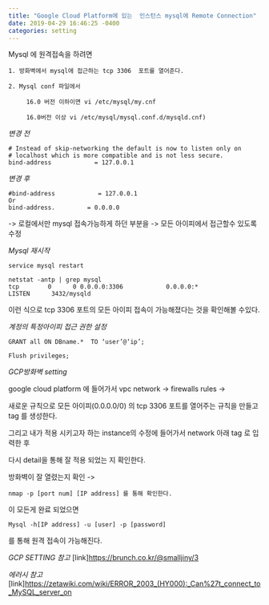 ```yaml
---
title: "Google Cloud Platform에 있는  인스턴스 mysql에 Remote Connection"
date: 2019-04-29 16:46:25 -0400
categories: setting
---
```



Mysql 에 원격접속을 하려면 
	
	1. 방화벽에서 mysql에 접근하는 tcp 3306  포트를 열어준다.

	2. Mysql conf 파일에서 
    
         16.0 버전 이하이면 vi /etc/mysql/my.cnf
		
         16.0버전 이상 vi /etc/mysql/mysql.conf.d/mysqld.cnf)


*변경 전*
```
# Instead of skip-networking the default is now to listen only on
# localhost which is more compatible and is not less secure.
bind-address            = 127.0.0.1
```

*변경 후*
```
#bind-address            = 127.0.0.1 
Or
bind-address.         = 0.0.0.0
```

-> 로컬에서만 mysql 접속가능하게 하던 부분을 -> 모든 아이피에서 접근할수 있도록 수정

*Mysql 재시작*

```
service mysql restart
```

```
netstat -antp | grep mysql
tcp        0      0 0.0.0.0:3306            0.0.0.0:*               LISTEN      3432/mysqld
```

이런 식으로 tcp 3306 포트의 모든 아이피 접속이 가능해졌다는 것을 확인해볼 수있다.


*계정의 특정아이피 접근 권한 설정*

```
GRANT all ON DBname.*  TO ‘user’@‘ip’;
```
```
Flush privileges;
```

*GCP방화벽 setting*

google cloud platform 에 들어가서 vpc network -> firewalls rules ->

새로운 규칙으로 모든 아이피(0.0.0.0/0) 의 tcp 3306 포트를 열어주는 규칙을 만들고 tag 를 생성한다. 

그리고 내가 적용 시키고자 하는 instance의 수정에 들어가서 network 아래 tag 로 입력한 후 

다시 detail을 통해 잘 적용 되었는 지 확인한다.

방화벽이 잘 열렸는지 확인 ->

```
nmap -p [port num] [IP address] 를 통해 확인한다.
```

이 모든게 완료 되었으면

```
Mysql -h[IP address] -u [user] -p [password] 
```

를 통해 원격 접속이 가능해진다. 


*GCP SETTING 참고*
[link]https://brunch.co.kr/@smalljiny/3

*에러시 참고* 
[link]https://zetawiki.com/wiki/ERROR_2003_(HY000):_Can%27t_connect_to_MySQL_server_on